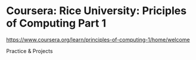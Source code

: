 # Coursera: Rice University: Priciples of Computing Part 1
https://www.coursera.org/learn/principles-of-computing-1/home/welcome

Practice & Projects


